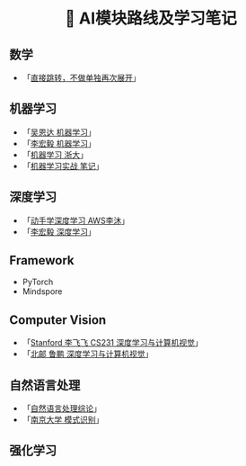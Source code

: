 <h1 align="center">📔 AI模块路线及学习笔记</h1>

## 数学
- 「[直接跳转，不做单独再次展开](../math)」

## 机器学习
- 「[吴恩达 机器学习]()」
- 「[李宏毅 机器学习]()」
- 「[机器学习 浙大]()」
- 「[机器学习实战 笔记]()」


## 深度学习
- 「[动手学深度学习 AWS李沐](./limu_d2l_pytorch)」
- 「[李宏毅 深度学习]()」

## Framework
- PyTorch
- Mindspore

## Computer Vision
- 「[Stanford 李飞飞 CS231 深度学习与计算机视觉]()」
- 「[北邮 鲁鹏 深度学习与计算机视觉]()」
## 自然语言处理
- 「[自然语言处理综论]()」
- 「[南京大学 模式识别]()」

## 强化学习



